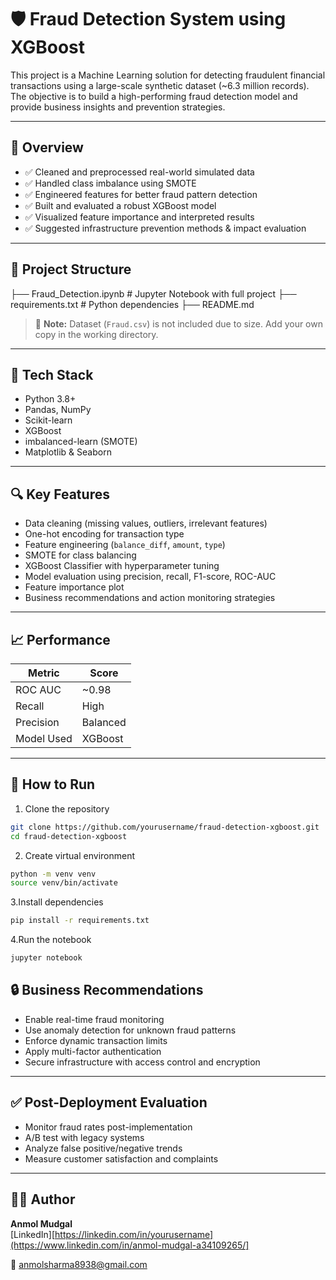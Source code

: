 
# 🛡️ Fraud Detection System using XGBoost

This project is a Machine Learning solution for detecting fraudulent financial transactions using a large-scale synthetic dataset (~6.3 million records). The objective is to build a high-performing fraud detection model and provide business insights and prevention strategies.

---

## 📌 Overview

- ✅ Cleaned and preprocessed real-world simulated data
- ✅ Handled class imbalance using SMOTE
- ✅ Engineered features for better fraud pattern detection
- ✅ Built and evaluated a robust XGBoost model
- ✅ Visualized feature importance and interpreted results
- ✅ Suggested infrastructure prevention methods & impact evaluation

---

## 📁 Project Structure
├── Fraud_Detection.ipynb # Jupyter Notebook with full project
├── requirements.txt # Python dependencies
├── README.md 

> 📂 **Note:** Dataset (`Fraud.csv`) is not included due to size. Add your own copy in the working directory.

---

## 🧰 Tech Stack

- Python 3.8+
- Pandas, NumPy
- Scikit-learn
- XGBoost
- imbalanced-learn (SMOTE)
- Matplotlib & Seaborn

---

## 🔍 Key Features

- Data cleaning (missing values, outliers, irrelevant features)
- One-hot encoding for transaction type
- Feature engineering (`balance_diff`, `amount`, `type`)
- SMOTE for class balancing
- XGBoost Classifier with hyperparameter tuning
- Model evaluation using precision, recall, F1-score, ROC-AUC
- Feature importance plot
- Business recommendations and action monitoring strategies

---

## 📈 Performance

| Metric       | Score     |
|--------------|-----------|
| ROC AUC      | ~0.98     |
| Recall       | High      |
| Precision    | Balanced  |
| Model Used   | XGBoost   |

---

## 🚀 How to Run


1. Clone the repository  
```bash
git clone https://github.com/yourusername/fraud-detection-xgboost.git
cd fraud-detection-xgboost
```  

2. Create virtual environment  
```bash
python -m venv venv
source venv/bin/activate
```  

3.Install dependencies
```bash
pip install -r requirements.txt
``` 

4.Run the notebook
```bash
jupyter notebook
``` 


## 🔒 Business Recommendations

- Enable real-time fraud monitoring  
- Use anomaly detection for unknown fraud patterns  
- Enforce dynamic transaction limits  
- Apply multi-factor authentication  
- Secure infrastructure with access control and encryption  

---

## ✅ Post-Deployment Evaluation

- Monitor fraud rates post-implementation  
- A/B test with legacy systems  
- Analyze false positive/negative trends  
- Measure customer satisfaction and complaints  

---

## 👨‍💻 Author

**Anmol Mudgal**  
[LinkedIn][https://linkedin.com/in/yourusername](https://www.linkedin.com/in/anmol-mudgal-a34109265/]

📧 anmolsharma8938@gmail.com


